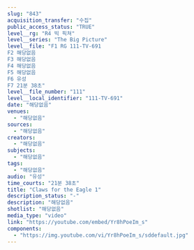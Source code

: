 ```yaml
---
slug: "843"
acquisition_transfer: "수집"
public_access_status: "TRUE"
level__rg: "R4 빅 픽쳐"
level__series: "The Big Picture"
level__file: "F1 RG 111-TV-691
F2 해당없음
F3 해당없음
F4 해당없음
F5 해당없음
F6 유성
F7 21분 38초"
level__file_number: "111"
level__local_identifier: "111-TV-691"
date: "해당없음"
venues: 
  - "해당없음"
sources: 
  - "해당없음"
creators: 
  - "해당없음"
subjects: 
  - "해당없음"
tags: 
  - "해당없음"
audio: "유성"
time_courts: "21분 38초"
title: "Claws for the Eagle 1"
description_status: "-"
description: "해당없음"
shotlist: "해당없음"
media_type: "video"
link: "https://youtube.com/embed/Yr8hPoeIm_s"
components: 
  - "https://img.youtube.com/vi/Yr8hPoeIm_s/sddefault.jpg"
---
```

